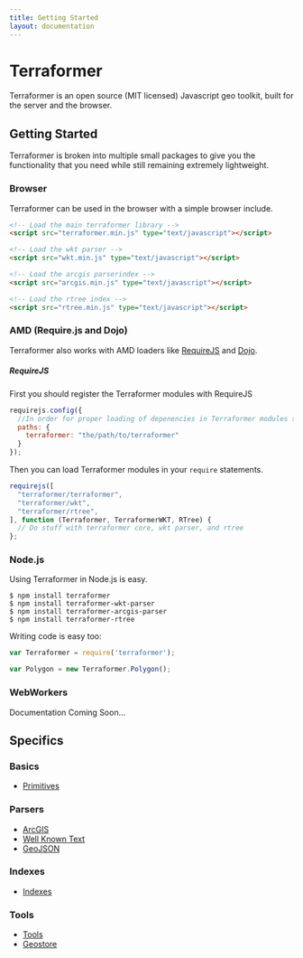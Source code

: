```yaml
---
title: Getting Started
layout: documentation
---
```


# Terraformer
<!-- table_of_contents -->
Terraformer is an open source (MIT licensed) Javascript geo toolkit, built for the server and the browser.

## Getting Started

Terraformer is broken into multiple small packages to give you the functionality that you need while still remaining extremely lightweight.

### Browser

Terraformer can be used in the browser with a simple browser include.

```html
<!-- Load the main terraformer library -->
<script src="terraformer.min.js" type="text/javascript"></script>

<!-- Load the wkt parser -->
<script src="wkt.min.js" type="text/javascript"></script>

<!-- Load the arcgis parserindex -->
<script src="arcgis.min.js" type="text/javascript"></script>

<!-- Load the rtree index -->
<script src="rtree.min.js" type="text/javascript"></script>
```

### AMD (Require.js and Dojo)

Terraformer also works with AMD loaders like [RequireJS](http://requirejs.org/) and [Dojo](http://dojotoolkit.org/).

##### RequireJS

First you should register the Terraformer modules with RequireJS

```js
requirejs.config({
  //In order for proper loading of depenencies in Terraformer modules set the path up in requirejs.config
  paths: {
    terraformer: "the/path/to/terraformer"
  }
});
```

Then you can load Terraformer modules in your `require` statements.

```js
requirejs([
  "terraformer/terraformer",
  "terraformer/wkt",
  "terraformer/rtree",
], function (Terraformer, TerraformerWKT, RTree) {
  // Do stuff with terraformer core, wkt parser, and rtree
};
```

### Node.js

Using Terraformer in Node.js is easy.

```
$ npm install terraformer
$ npm install terraformer-wkt-parser
$ npm install terraformer-arcgis-parser
$ npm install terraformer-rtree
```

Writing code is easy too:

```js
var Terraformer = require('terraformer');

var Polygon = new Terraformer.Polygon();
```

### WebWorkers

Documentation Coming Soon...

## Specifics

### Basics

* [Primitives](Primitives.md)

### Parsers

* [ArcGIS](ArcGIS.md)
* [Well Known Text](https://github.com/esri/terraformer-wkt-parser)
* [GeoJSON](GeoJSON.md)

### Indexes

* [Indexes](Indexes.md)

### Tools

* [Tools](Tools.md)
* [Geostore](GeoStore.md)